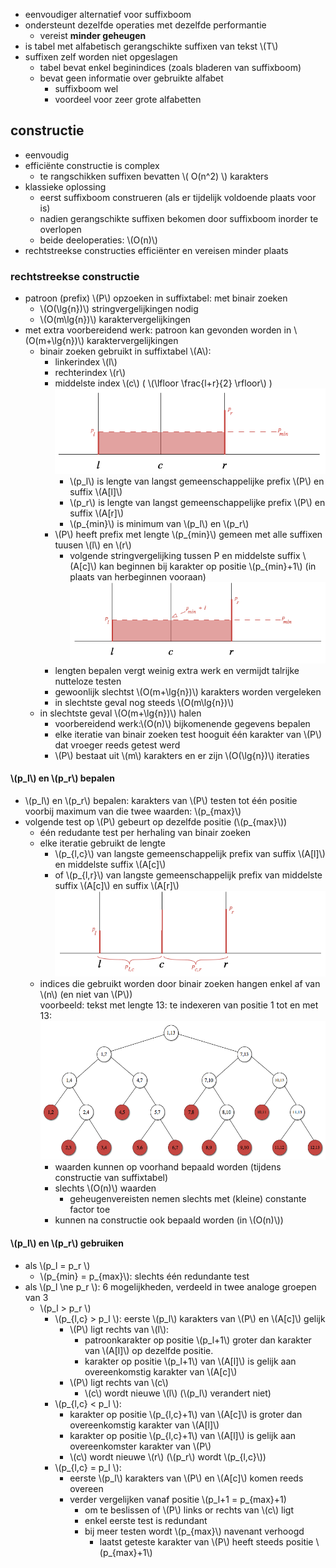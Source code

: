 
* eenvoudiger alternatief voor suffixboom
* ondersteunt dezelfde operaties met dezelfde performantie
    * vereist **minder geheugen**
* is tabel met alfabetisch gerangschikte suffixen van tekst \\(T\\)
* suffixen zelf worden niet opgeslagen
    * tabel bevat enkel beginindices (zoals bladeren van suffixboom)
    * bevat geen informatie over gebruikte alfabet
        * suffixboom wel
        * voordeel voor zeer grote alfabetten

## constructie

* eenvoudig
* efficiënte constructie is complex
    * te rangschikken suffixen bevatten \\( O(n^2) \\) karakters
* klassieke oplossing
    * eerst suffixboom construeren (als er tijdelijk voldoende plaats voor is)
    * nadien gerangschikte suffixen bekomen door suffixboom inorder te overlopen
    * beide deeloperaties: \\(O(n)\\)
* rechtstreekse constructies efficiënter en vereisen minder plaats

### rechtstreekse constructie

* patroon (prefix) \\(P\\) opzoeken in suffixtabel: met binair zoeken
    * \\(O(\lg{n})\\) stringvergelijkingen nodig
    * \\(O(m\lg{n})\\) karaktervergelijkingen
* met extra voorbereidend werk: patroon kan gevonden worden in \\(O(m+\lg{n})\\) karaktervergelijkingen
    * binair zoeken gebruikt  in suffixtabel \\(A\\):
        * linkerindex \\(l\\)
        * rechterindex \\(r\\)
        * middelste index \\(c\\) ( \\(\lfloor \frac{l+r}{2} \rfloor\\) ) 
          ![](/assets/suffixtabel_binairzoeken.png)
            * \\(p_l\\) is lengte van langst gemeenschappelijke prefix \\(P\\) en suffix \\(A[l]\\)
            * \\(p_r\\) is lengte van langst gemeenschappelijke prefix \\(P\\) en suffix \\(A[r]\\)
            * \\(p_{min}\\) is minimum van \\(p_l\\) en \\(p_r\\)
        * \\(P\\) heeft prefix met lengte \\(p_{min}\\) gemeen met alle suffixen tuusen \\(l\\) en \\(r\\)
            * volgende stringvergelijking tussen P en middelste suffix \\(A[c]\\) kan beginnen bij karakter op positie \\(p_{min}+1\\) (in plaats van herbeginnen vooraan)  
              ![](/assets/suffixtabel_pminplus1.png)
        * lengten bepalen vergt weinig extra werk en vermijdt talrijke nutteloze testen
        * gewoonlijk slechtst \\(O(m+\lg{n})\\) karakters worden vergeleken
        * in slechtste geval nog steeds \\(O(m\lg{n})\\)
    * in slechtste geval \\(O(m+\lg{n})\\) halen
        * voorbereidend werk:\\(O(n)\\) bijkomenende gegevens bepalen
        * elke iteratie van binair zoeken test hooguit één karakter van \\(P\\) dat vroeger reeds getest werd
        * \\(P\\) bestaat uit \\(m\\) karakters en er zijn \\(O(\lg{n})\\) iteraties

#### \\(p_l\\) en \\(p_r\\) bepalen

* \\(p_l\\) en \\(p_r\\) bepalen: karakters van \\(P\\) testen tot één positie voorbij maximum van die twee waarden: \\(p_{max}\\)
* volgende test op \\(P\\) gebeurt op dezelfde positie (\\(p_{max}\\))
    * één redudante test per herhaling van binair zoeken
    * elke iteratie gebruikt de lengte 
        * \\(p_{l,c}\\) van langste gemeenschappelijk prefix van suffix \\(A[l]\\) en middelste suffix \\(A[c]\\)
        * of \\(p_{l,r}\\) van langste gemeenschappelijk prefix van middelste suffix \\(A[c]\\) en suffix \\(A[r]\\)  
          ![](/assets/suffixtabel_redundantetest.png)
    * indices die gebruikt worden door binair zoeken hangen enkel af van \\(n\\) (en niet van \\(P\\))  
      voorbeeld: tekst met lengte 13: te indexeren van positie 1 tot en met 13:  
      ![](/assets/suffixtabel_indices.png)
        * waarden kunnen op voorhand bepaald worden (tijdens constructie van suffixtabel)
        * slechts \\(O(n)\\) waarden
            * geheugenvereisten nemen slechts met (kleine) constante factor toe
        * kunnen na constructie ook bepaald worden (in \\(O(n)\\))

#### \\(p_l\\) en \\(p_r\\) gebruiken

* als \\(p_l = p_r \\)
    * \\(p_{min} = p_{max}\\): slechts één redundante test
* als \\(p_l \ne p_r \\): 6 mogelijkheden, verdeeld in twee analoge groepen van 3
    * \\(p_l > p_r \\)
        * \\(p_{l,c} > p_l \\): eerste \\(p_l\\) karakters van \\(P\\) en \\(A[c]\\) gelijk
            * \\(P\\) ligt rechts van \\(l\\): 
                * patroonkarakter op positie \\(p_l+1\\) groter dan karakter van \\(A[l]\\) op dezelfde positie.
                * karakter op positie \\(p_l+1\\) van \\(A[l]\\) is gelijk aan overeenkomstig karakter van \\(A[c]\\)
            * \\(P\\) ligt rechts van \\(c\\)
                *  \\(c\\) wordt nieuwe \\(l\\) (\\(p_l\\) verandert niet)
        * \\(p_{l,c} < p_l \\):
            * karakter op positie \\(p_{l,c}+1\\) van \\(A[c]\\) is groter dan overeenkomstig karakter van \\(A[l]\\)
            * karakter op positie \\(p_{l,c}+1\\) van \\(A[l]\\) is gelijk aan overeenkomster karakter van \\(P\\)
            * \\(c\\) wordt nieuwe \\(r\\) (\\(p_r\\) wordt \\(p_{l,c}\\))
        * \\(p_{l,c} = p_l \\):
            * eerste \\(p_l\\) karakters van \\(P\\) en \\(A[c]\\) komen reeds overeen
            * verder vergelijken vanaf positie \\(p_l+1 = p_{max}+1)
                * om te beslissen of \\(P\\) links or rechts van \\(c\\) ligt
                * enkel eerste test is redundant
                * bij meer testen wordt \\(p_{max}\\) navenant verhoogd
                    * laatst geteste karakter van \\(P\\) heeft steeds positie \\(p_{max}+1\\)

